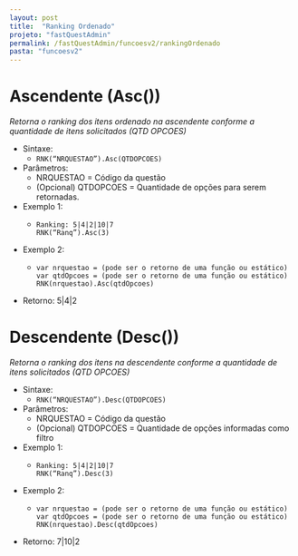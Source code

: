 ```yaml
---
layout: post
title:  "Ranking Ordenado"
projeto: "fastQuestAdmin"
permalink: /fastQuestAdmin/funcoesv2/rankingOrdenado
pasta: "funcoesv2"
---
```


# Ascendente (Asc())
*Retorna o ranking dos itens ordenado na ascendente conforme a quantidade de itens solicitados (QTD OPCOES)*

- Sintaxe:
  - `RNK(“NRQUESTAO”).Asc(QTDOPCOES)`
- Parâmetros:
  - NRQUESTAO = Código da questão
  - (Opcional) QTDOPCOES = Quantidade de opções para serem retornadas.
- Exemplo 1:
  - <pre>
    <code>Ranking: 5|4|2|10|7
    RNK(“Ranq”).Asc(3)</code>
    </pre>
- Exemplo 2:
  - <pre>
    <code>var nrquestao = (pode ser o retorno de uma função ou estático)
    var qtdOpcoes = (pode ser o retorno de uma função ou estático)
    RNK(nrquestao).Asc(qtdOpcoes)</code>
    </pre>
- Retorno: 5\|4\|2

# Descendente (Desc())
*Retorna o ranking dos itens na descendente conforme a quantidade de itens solicitados (QTD OPCOES)*

- Sintaxe:
  - `RNK(“NRQUESTAO”).Desc(QTDOPCOES)`
- Parâmetros:
  - NRQUESTAO = Código da questão
  - (Opcional) QTDOPCOES = Quantidade de opções informadas como filtro
- Exemplo 1:
  - <pre>
    <code>Ranking: 5|4|2|10|7
    RNK(“Ranq”).Desc(3)</code>
    </pre>
- Exemplo 2:
  - <pre>
    <code>var nrquestao = (pode ser o retorno de uma função ou estático)
    var qtdOpcoes = (pode ser o retorno de uma função ou estático)
    RNK(nrquestao).Desc(qtdOpcoes)</code>
    </pre>
- Retorno: 7\|10\|2
